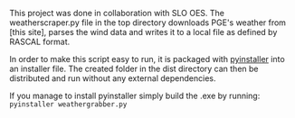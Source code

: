 This project was done in collaboration with SLO OES. The weatherscraper.py file in the top directory downloads PGE's weather from [this site], parses the wind data and writes it to a local file as defined by RASCAL format.

In order to make this script easy to run, it is packaged with [pyinstaller] into an installer file. The created folder in the dist directory can then be distributed and run without any external dependencies.

If you manage to install pyinstaller simply build the .exe by running: `pyinstaller weathergrabber.py`

[pyinstaller]: <http://pythonhosted.org/PyInstaller/>
[PGE Weather Info]: <http://www.pge.com/about/edusafety/dcpp/index.jsp>
